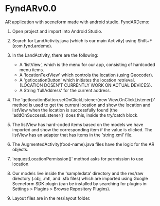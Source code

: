# FyndARv0.0
AR application with sceneform made with android studio.
FyndARDemo: 

1. Open project and import into Android Studio. 

2. Search for LandActivity.java (which is our main Activity) using Shift+F (com.fynd.ardemo). 

3. In the LandActivity, there are the following:
	- A 'listView', which is the menu for our app, consisting of hardcoded menu items.
	- A 'locationTextView' which controls the location (using Geocoder). 
	- A 'getlocationButton' which initiates the location retrieval. 
	{LOCATION DOSEN'T CURRENTLY WORK ON ACTUAL DEVICES}. 
	- A String 'fullAddress' for the current address. 

4. The 'getlocationButton.setOnClickListener(new View.OnClickListener()' method is used 
to get the current location and show the location and listView when the location is successfully found
(the 'addOnSuccessListener()' does this, inside the try/catch block.

5. The listView has hard-coded items based on the models we have imported and show the corresponding item
if the value is clicked. The listView has an adapter that has items in the 'string.xml' file.

6. The AugmentedActivity(food-name).java files have the logic for the AR objects. 

7. 'requestLocationPermission()' method asks for permission to use location. 

8. Our models live inside the 'sampledata' directory and the res/raw directory (.obj, .mtl, and .sfb files)
which are imported using Google Sceneform SDK plugin (can be installed by searching for plugins in Settings > Plugins > Browse Repository Plugins).  

9. Layout files are in the res/layout folder. 
